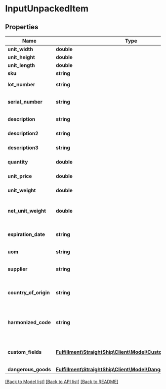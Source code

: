 # InputUnpackedItem

## Properties
Name | Type | Description | Notes
------------ | ------------- | ------------- | -------------
**unit_width** | **double** | Unit width | [optional] 
**unit_height** | **double** | Unit height | [optional] 
**unit_length** | **double** | Unit length | [optional] 
**sku** | **string** | Item SKU | [optional] 
**lot_number** | **string** | Optional Lot number | [optional] 
**serial_number** | **string** | Optional serial number | [optional] 
**description** | **string** | Optional description 1 | [optional] 
**description2** | **string** | Optional description 2 | [optional] 
**description3** | **string** | Optional description 2 | [optional] 
**quantity** | **double** | Mandatory quantity | [optional] 
**unit_price** | **double** | Mandatory unit price | [optional] 
**unit_weight** | **double** | Weight per 1 unit | [optional] 
**net_unit_weight** | **double** | Net weight per 1 unit (for DHL Express) | [optional] 
**expiration_date** | **string** | Optional expiration date | [optional] 
**uom** | **string** | Mandatory UOM | [optional] 
**supplier** | **string** | Optional supplier name | [optional] 
**country_of_origin** | **string** | Country of origin (required for international) | [optional] 
**harmonized_code** | **string** | Harmonized item code (required for some international) | [optional] 
**custom_fields** | [**Fulfillment\StraightShip\Client\Model\CustomField[]**](CustomField.md) | Custom fields to pass with item | [optional] 
**dangerous_goods** | [**Fulfillment\StraightShip\Client\Model\DangerousGoodsDetails**](DangerousGoodsDetails.md) |  | [optional] 

[[Back to Model list]](../../README.md#documentation-for-models) [[Back to API list]](../../README.md#documentation-for-api-endpoints) [[Back to README]](../../README.md)

